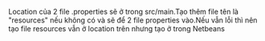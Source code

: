 Location của 2 file .properties sẽ ở trong src/main.Tạo thêm file tên là "resources" nếu không có và sẽ để 2 file properties vào.Nếu vẫn lỗi thì nên tạo file resources vẫn ở location trên nhưng tạo ở trong Netbeans
